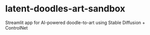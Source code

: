 # latent-doodles-art-sandbox
Streamlit app for AI-powered doodle-to-art using Stable Diffusion + ControlNet
